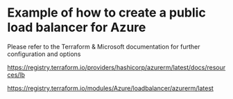 # Example of how to create a public load balancer for Azure

Please refer to the Terraform & Microsoft documentation for further configuration and options

https://registry.terraform.io/providers/hashicorp/azurerm/latest/docs/resources/lb

https://registry.terraform.io/modules/Azure/loadbalancer/azurerm/latest
